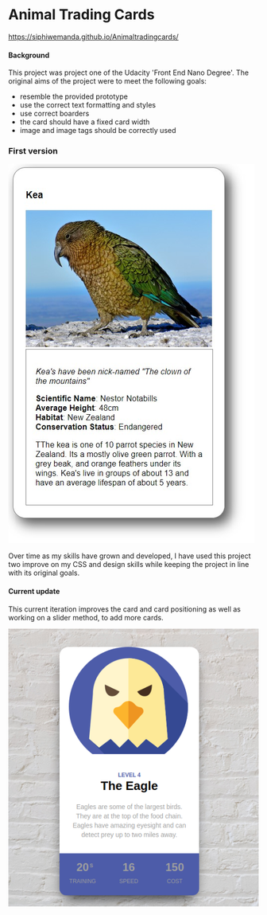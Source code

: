 # **Animal Trading Cards**

https://siphiwemanda.github.io/Animaltradingcards/ 

#### Background

This project was project one of the Udacity 'Front End Nano Degree'. The original aims of the project were to meet the following goals: 
- resemble the provided prototype
- use the correct text formatting and styles
- use correct boarders
- the card should have a fixed card width
- image and image tags should be correctly used

### First version

![Image of old project](img/keaOld.jpg)

Over time as my skills have grown and developed, I have used this project two improve on my CSS  and design skills while keeping the project in line with its original goals. 

#### Current update

This current iteration improves the card and card positioning as well as working on a slider method, to add more cards.

![Image of old project](img/currentversion.png)
